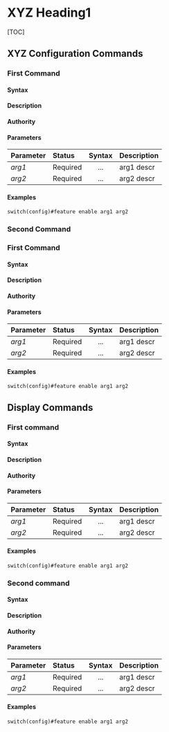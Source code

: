 XYZ Heading1
============

<!--Provide the name of the grouping of commands, for example, LLDP commands-->

[TOC]

XYZ Configuration Commands
--------------------------
### First Command ###

#### Syntax ####
<!-- For example,    command [optional parameter] <user-input> [choose|one] -->

#### Description ####
<!-- Provide a description of the command. -->

#### Authority ####
<!-- Provide who is authorized to use this command, such as Super Admin or all users. -->

#### Parameters ####
<!-- Provide for the parameters for the command. -->

| Parameter | Status   | Syntax         | Description                           |
|:-----------|:----------|:----------------:|:---------------------------------------|
| *arg1* | Required | ... | arg1 descr |
| *arg2* | Required | ... | arg2 descr |

#### Examples ####
<!--    myprogramstart -s process_xyz-->

```
switch(config)#feature enable arg1 arg2
```

### Second Command ###
<!--Change the value of the anchor tag above, so this command can be directly linked. -->

### First Command ###

#### Syntax ####
<!-- For example,    command [optional parameter] <user-input> [choose|one] -->

#### Description ####
<!-- Provide a description of the command. -->

#### Authority ####
<!-- Provide who is authorized to use this command, such as Super Admin or all users. -->

#### Parameters ####
<!-- Provide for the parameters for the command. -->

| Parameter | Status   | Syntax         | Description                           |
|:-----------|:----------|:----------------:|:---------------------------------------|
| *arg1* | Required | ... | arg1 descr |
| *arg2* | Required | ... | arg2 descr |

#### Examples ####
<!--    myprogramstart -s process_xyz-->

```
switch(config)#feature enable arg1 arg2
```

Display Commands
----------------

### First command ###
<!--Change the value of the anchor tag above, so this command can be directly linked. -->

#### Syntax ####
<!--For example,    myprogramstart [option] <process_name> -->

#### Description ####
<!--Provide a description of the command. -->

#### Authority ####
<!--Provide who is authorized to use this command, such as Super Admin or all users.-->

#### Parameters ####
<!--Provide for the parameters for the command.-->

| Parameter | Status   | Syntax         | Description                           |
|:-----------|:----------|:----------------:|:---------------------------------------|
| *arg1* | Required | ... | arg1 descr |
| *arg2* | Required | ... | arg2 descr |

#### Examples ####
<!--    myprogramstart -s process_xyz-->

```
switch(config)#feature enable arg1 arg2
```

### Second command ###
<!--Change the value of the anchor tag above, so this command can be directly linked. -->

#### Syntax ####
<!--For example,    myprogramstart [option] <process_name> -->

#### Description ####
<!--Provide a description of the command. -->

#### Authority ####
<!--Provide who is authorized to use this command, such as Super Admin or all users.-->

#### Parameters ####
<!--Provide for the parameters for the command.-->

| Parameter | Status   | Syntax         | Description                           |
|:-----------|:----------|:----------------:|:---------------------------------------|
| *arg1* | Required | ... | arg1 descr |
| *arg2* | Required | ... | arg2 descr |

#### Examples ####
<!--    myprogramstart -s process_xyz-->

```
switch(config)#feature enable arg1 arg2
```
